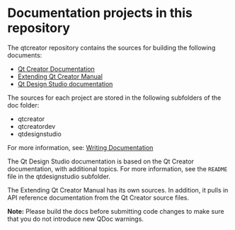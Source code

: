 # Documentation projects in this repository

The qtcreator repository contains the sources for building the following
documents:

- [Qt Creator Documentation](https://doc.qt.io/qtcreator/)
- [Extending Qt Creator Manual](https://doc.qt.io/qtcreator-extending/)
- [Qt Design Studio documentation](https://doc.qt.io/qtdesignstudio/)

The sources for each project are stored in the following subfolders of
the doc folder:

- qtcreator
- qtcreatordev
- qtdesignstudio

For more information, see:
[Writing Documentation](https://doc.qt.io/qtcreator-extending/qtcreator-documentation.html)

The Qt Design Studio documentation is based on the Qt Creator documentation,
with additional topics. For more information, see the `README` file in the
qtdesignstudio subfolder.

The Extending Qt Creator Manual has its own sources. In addition, it
pulls in API reference documentation from the Qt Creator source files.

**Note:** Please build the docs before submitting code changes to make sure that
you do not introduce new QDoc warnings.
